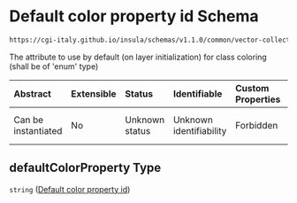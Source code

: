# Default color property id Schema

```txt
https://cgi-italy.github.io/insula/schemas/v1.1.0/common/vector-collection-render-config.schema.json#/$defs/vectorRenderModeOptions/properties/defaultColorProperty
```

The attribute to use by default (on layer initialization) for class coloring (shall be of 'enum' type)

| Abstract            | Extensible | Status         | Identifiable            | Custom Properties | Additional Properties | Access Restrictions | Defined In                                                                                                                         |
| :------------------ | :--------- | :------------- | :---------------------- | :---------------- | :-------------------- | :------------------ | :--------------------------------------------------------------------------------------------------------------------------------- |
| Can be instantiated | No         | Unknown status | Unknown identifiability | Forbidden         | Allowed               | none                | [vector-collection-render-config.schema.json\*](schemas/common/vector-collection-render-config.schema.json) |

## defaultColorProperty Type

`string` ([Default color property id](vector-collection-render-config-defs-vector-render-mode-options-properties-default-color-property-id.md))
